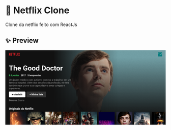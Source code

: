 # :movie_camera: Netflix Clone
<p>Clone da netflix feito com ReactJs</p>

## :sparkles: Preview
<img src="https://github.com/Caixetadev/clonenetflix/blob/main/src/assets/img/readme.png?raw=true" />
